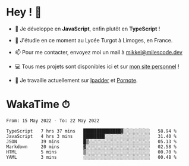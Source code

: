# Hey ! 🌃

- 🔭 Je développe en **JavaScript**, enfin plutôt en **TypeScript** !

- 🌱 J'étudie en ce moment au Lycée Turgot à Limoges, en France.

- 📫 Pour me contacter, envoyez moi un mail à <a href="mailto:mikkel@milescode.dev">mikkel@milescode.dev</a>

- 💻 Tous mes projets sont disponibles ici et sur <a href="https://www.vexcited.ml">mon site personnel</a> !

- 👀 Je travaille actuellement sur [lpadder](https://github.com/Vexcited/lpadder) et [Pornote](https://github.com/Vexcited/Pornote).

# WakaTime ⏱

<!--START_SECTION:waka-->

```text
From: 15 May 2022 - To: 22 May 2022

TypeScript   7 hrs 37 mins   ██████████████▓░░░░░░░░░░   58.94 %
JavaScript   4 hrs 3 mins    ████████░░░░░░░░░░░░░░░░░   31.40 %
JSON         39 mins         █▒░░░░░░░░░░░░░░░░░░░░░░░   05.13 %
Markdown     20 mins         ▓░░░░░░░░░░░░░░░░░░░░░░░░   02.58 %
HTML         5 mins          ▒░░░░░░░░░░░░░░░░░░░░░░░░   00.70 %
YAML         3 mins          ░░░░░░░░░░░░░░░░░░░░░░░░░   00.48 %
```

<!--END_SECTION:waka-->
